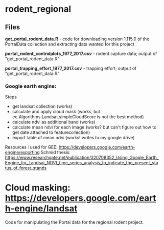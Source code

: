 # rodent_regional

## Files
**get_portal_rodent_data.R** - code for downloading version 1.115.0 of the PortalData collection and extracting data wanted for this project

**portal_rodent_controlplots_1977_2017.csv** - rodent capture data; output of "get_portal_rodent_data.R"

**portal_trapping_effort_1977_2017.csv** - trapping effort; output of "get_portal_rodent_data.R"

### Google earth engine:
Steps
 - get landsat collection (works)
 - calculate and apply cloud mask (works, but ee.Algorithms.Landsat.simpleCloudScore is not the best method)
 - calculate ndvi as additional band (works)
 - calculate mean ndvi for each image (works? but can't figure out how to get date attached to featurecollection)
 - export table of mean ndvi (works! writes to my google drive)



Resources I used for GEE:
https://developers.google.com/earth-engine/exporting
Schmid thesis: https://www.researchgate.net/publication/320708352_Using_Google_Earth_Engine_for_Landsat_NDVI_time_series_analysis_to_indicate_the_present_status_of_forest_stands

Cloud masking:
https://developers.google.com/earth-engine/landsat
=======
Code for manipulating the Portal data for the regional rodent project.
